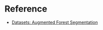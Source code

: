 # Reference

- [Datasets: Augmented Forest Segmentation](https://www.kaggle.com/datasets/quadeer15sh/augmented-forest-segmentation)